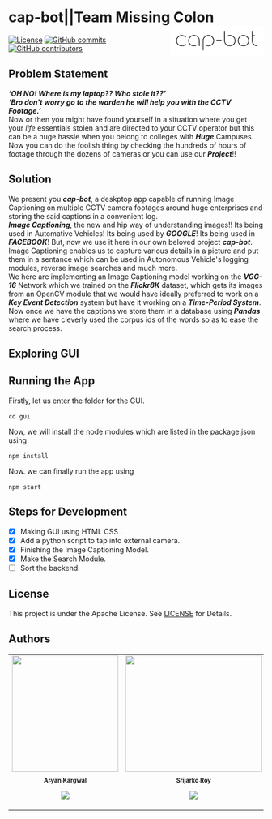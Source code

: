 # cap-bot||Team Missing Colon <img align="right" height="60" src="gui/assets/logo.png"><br/>
 [![License](https://img.shields.io/badge/License-Apache%202.0-blue.svg)](https://opensource.org/licenses/Apache-2.0)
 [![GitHub commits](https://img.shields.io/github/commits-since/Naereen/StrapDown.js/v1.0.0.svg)](https://github.com/aryankargwal/cap-bot/commit/)
 [![GitHub contributors](https://img.shields.io/github/contributors/Naereen/StrapDown.js.svg)](https://github.com/aryankargwal/cap-bot/graphs/contributors/)
 <br/>
## Problem Statement
***‘OH NO! Where is my laptop?? Who stole it??’***<br/>
***‘Bro don't worry go to the warden he will help you with the CCTV Footage.’***<br/>
Now or then you might have found yourself in a situation where you get your *life* essentials stolen and are directed to your CCTV operator but this can be a huge hassle when you belong to colleges with ***Huge*** Campuses. Now you can do the foolish thing by checking the hundreds of hours of footage through the dozens of cameras or you can use our ***Project***!!

## Solution
We present you ***cap-bot***, a deskptop app capable of running Image Captioning on multiple CCTV camera footages around huge enterprises and storing the said captions in a convenient log.<br/>
***Image Captioning***, the new and hip way of understanding images!! Its being used in Automative Vehicles! Its being used by ***GOOGLE***! Its being used in ***FACEBOOK***! But, now we use it here in our own beloved project ***cap-bot***. Image Captioning enables us to capture various details in a picture and put them in a sentance which can be used in Autonomous Vehicle's logging modules, reverse image searches and much more.<br/>
We here are implementing an Image Captioning model working on the ***VGG-16*** Network which we trained on the ***Flickr8K*** dataset, which gets its images from an OpenCV module that we would have ideally preferred to work on a ***Key Event Detection*** system but have it working on a ***Time-Period System***.<br/>
Now once we have the captions we store them in a database using ***Pandas*** where we have cleverly used the corpus ids of the words so as to ease the search process.

## Exploring GUI


## Running the App
Firstly, let us enter the folder for the GUI.
```
cd gui
```
Now, we will install the node modules which are listed in the package.json using
```
npm install
```
Now. we can finally run the app using
```
npm start
```

## Steps for Development
- [x] Making GUI using HTML CSS .
- [x] Add a python script to tap into external camera.
- [x] Finishing the Image Captioning Model.
- [x] Make the Search Module.
- [ ] Sort the backend.
## License 
This project is under the Apache License. See [LICENSE](LICENSE) for Details.
## Authors
<table>
  <tr>
       <td align="center"><a href="https://github.com/AnanyaNegi"><img src="/images/ananya.jpeg" width="210px;" height="230px;" alt=""/><br /><sub><b>Aryan Kargwal</b></sub></a><br /><p align="center">
    
   <a href="https://www.linkedin.com/in/ananya-negi-42922018a" alt="Linkedin"><img src="https://raw.githubusercontent.com/jayehernandez/jayehernandez/3f5402efef9a0ae89211a6e04609558e862ca616/readme/linkedin-fill.svg"></a>
  </p>
</td>
      
   <td align="center"><a href="https://github.com/yadvi12"><img src="https://media-exp1.licdn.com/dms/image/C5603AQFCctkhnahzoA/profile-displayphoto-shrink_800_800/0?e=1611792000&v=beta&t=BUN04pA5DksAkUe8EhpCPGoSe3PFuETyzpIz8KMhZbA" width="270px;" height="230px;" alt=""/><br /><sub><b>Srijarko Roy</b></sub></a><br />
    <p align="center">
   
   <a href="https://www.linkedin.com/in/srijarko-roy-9193751b0/" alt="Linkedin"><img src="https://raw.githubusercontent.com/jayehernandez/jayehernandez/3f5402efef9a0ae89211a6e04609558e862ca616/readme/linkedin-fill.svg"></a>
  </p>

</td>
   
   <td align="center"><a href="https://github.com/Reeti1605"><img src="/images/WhatsApp Image 2020-10-09 at 1.25.32 PM.jpeg" width="210px;" height="230px;"  alt=""/><br /><sub><b>Indira Dutta</b></sub></a><br />
<p align="center">
    
   <a href="https://www.linkedin.com/in/reeti-jha-9672691b4/" alt="Linkedin"><img src="https://raw.githubusercontent.com/jayehernandez/jayehernandez/3f5402efef9a0ae89211a6e04609558e862ca616/readme/linkedin-fill.svg"></a>
  </p>
</td>
   
   <td align="center"><a href="https://github.com/ampsteric"><img src="/images/shashwat.png" width="240px"; height="230px;" alt=""/><br /><sub><b>Kunal Mundada</b></sub></a><br />
<p align="center">
   
   <a href="https://www.linkedin.com/in/shashwat-mishra-699bab194/" alt="Linkedin"><img src="https://raw.githubusercontent.com/jayehernandez/jayehernandez/3f5402efef9a0ae89211a6e04609558e862ca616/readme/linkedin-fill.svg"></a>
  </p>
</td>
    </tr>
    </table>

